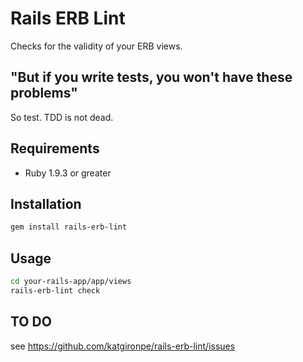 # Rails ERB Lint

Checks for the validity of your ERB views.

## "But if you write tests, you won't have these problems"

So test. TDD is not dead.

## Requirements

* Ruby 1.9.3 or greater

## Installation

```bash
gem install rails-erb-lint
```

## Usage

```bash
cd your-rails-app/app/views
rails-erb-lint check
```

## TO DO

see <a href="https://github.com/katgironpe/rails-erb-lint/issues" target="_blank">https://github.com/katgironpe/rails-erb-lint/issues</a>

